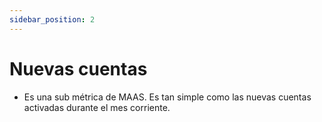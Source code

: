 ```yaml
---
sidebar_position: 2
---
```



# Nuevas cuentas

* Es una sub métrica de MAAS. Es tan simple como las nuevas cuentas activadas durante el mes corriente.


